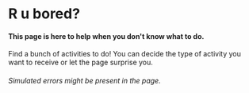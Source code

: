 # R u bored? 
#### This page is here to help when you don't know what to do.
Find a bunch of activities to do! You can decide the type of activity you want to receive or let the page surprise you.



###### Simulated errors might be present in the page.


